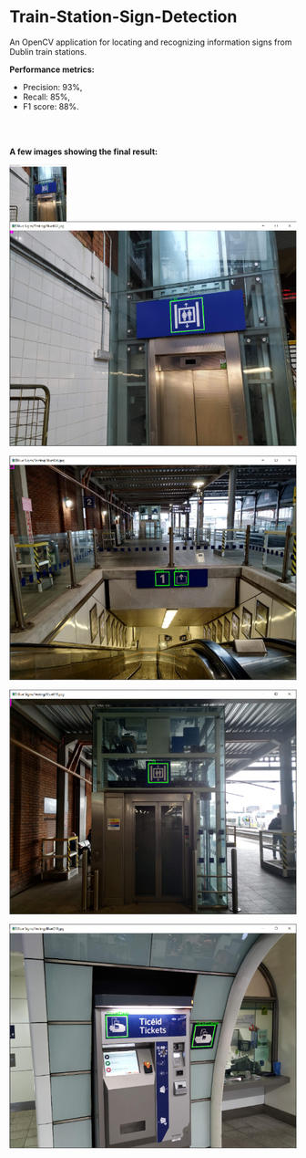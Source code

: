 # Train-Station-Sign-Detection
An OpenCV application for locating and recognizing information signs from Dublin train stations.

**Performance metrics:** 
* Precision: 93%,
* Recall: 85%,
* F1 score: 88%.
<br/>
<br/>

**A few images showing the final result:**

<img align="left" width="100" height="100" src="https://github.com/ekjyot07/Train-Station-Sign-Detection/blob/master/Blue%20sign%20images/a.png">

  ![Image A](https://github.com/ekjyot07/Train-Station-Sign-Detection/blob/master/Blue%20sign%20images/a.png)
  
  ![Image B](https://github.com/ekjyot07/Train-Station-Sign-Detection/blob/master/Blue%20sign%20images/b.png)

  ![Image C](https://github.com/ekjyot07/Train-Station-Sign-Detection/blob/master/Blue%20sign%20images/c.png)

  ![Image D](https://github.com/ekjyot07/Train-Station-Sign-Detection/blob/master/Blue%20sign%20images/d.png)
